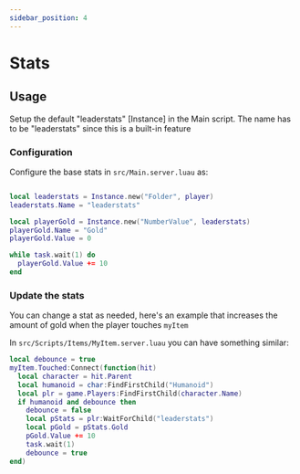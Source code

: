 ```yaml
---
sidebar_position: 4
---
```


# Stats

## Usage

Setup the default "leaderstats" [Instance] in the Main script. The name has
to be "leaderstats" since this is a built-in feature

### Configuration

Configure the base stats in `src/Main.server.luau` as:

```lua

local leaderstats = Instance.new("Folder", player)
leaderstats.Name = "leaderstats"

local playerGold = Instance.new("NumberValue", leaderstats)
playerGold.Name = "Gold"
playerGold.Value = 0

while task.wait(1) do
  playerGold.Value += 10
end
```

### Update the stats

You can change a stat as needed, here's an example that increases the amount
of gold when the player touches `myItem`

In `src/Scripts/Items/MyItem.server.luau` you can have something similar:

```lua
local debounce = true
myItem.Touched:Connect(function(hit)
  local character = hit.Parent
  local humanoid = char:FindFirstChild("Humanoid")
  local plr = game.Players:FindFirstChild(character.Name)
  if humanoid and debounce then
    debounce = false
    local pStats = plr:WaitForChild("leaderstats")
    local pGold = pStats.Gold
    pGold.Value += 10
    task.wait(1)
    debounce = true
end)
```
